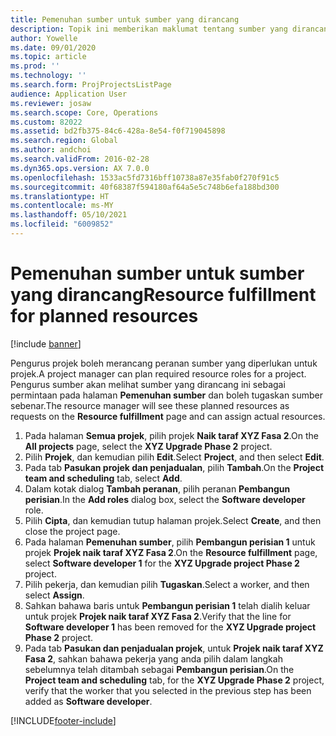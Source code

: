```yaml
---
title: Pemenuhan sumber untuk sumber yang dirancang
description: Topik ini memberikan maklumat tentang sumber yang dirancang untuk projek.
author: Yowelle
ms.date: 09/01/2020
ms.topic: article
ms.prod: ''
ms.technology: ''
ms.search.form: ProjProjectsListPage
audience: Application User
ms.reviewer: josaw
ms.search.scope: Core, Operations
ms.custom: 82022
ms.assetid: bd2fb375-84c6-428a-8e54-f0f719045898
ms.search.region: Global
ms.author: andchoi
ms.search.validFrom: 2016-02-28
ms.dyn365.ops.version: AX 7.0.0
ms.openlocfilehash: 1533ac5fd7316bff10738a87e35fab0f270f91c5
ms.sourcegitcommit: 40f68387f594180af64a5e5c748b6efa188bd300
ms.translationtype: HT
ms.contentlocale: ms-MY
ms.lasthandoff: 05/10/2021
ms.locfileid: "6009852"
---
```

# <a name="resource-fulfillment-for-planned-resources"></a><span data-ttu-id="88c70-103">Pemenuhan sumber untuk sumber yang dirancang</span><span class="sxs-lookup"><span data-stu-id="88c70-103">Resource fulfillment for planned resources</span></span>

[!include [banner](../includes/banner.md)]

<span data-ttu-id="88c70-104">Pengurus projek boleh merancang peranan sumber yang diperlukan untuk projek.</span><span class="sxs-lookup"><span data-stu-id="88c70-104">A project manager can plan required resource roles for a project.</span></span> <span data-ttu-id="88c70-105">Pengurus sumber akan melihat sumber yang dirancang ini sebagai permintaan pada halaman **Pemenuhan sumber** dan boleh tugaskan sumber sebenar.</span><span class="sxs-lookup"><span data-stu-id="88c70-105">The resource manager will see these planned resources as requests on the **Resource fulfillment** page and can assign actual resources.</span></span>

1. <span data-ttu-id="88c70-106">Pada halaman **Semua projek**, pilih projek **Naik taraf XYZ Fasa 2**.</span><span class="sxs-lookup"><span data-stu-id="88c70-106">On the **All projects** page, select the **XYZ Upgrade Phase 2** project.</span></span>
2. <span data-ttu-id="88c70-107">Pilih **Projek**, dan kemudian pilih **Edit**.</span><span class="sxs-lookup"><span data-stu-id="88c70-107">Select **Project**, and then select **Edit**.</span></span>
3. <span data-ttu-id="88c70-108">Pada tab **Pasukan projek dan penjadualan**, pilih **Tambah**.</span><span class="sxs-lookup"><span data-stu-id="88c70-108">On the **Project team and scheduling** tab, select **Add**.</span></span>
4. <span data-ttu-id="88c70-109">Dalam kotak dialog **Tambah peranan**, pilih peranan **Pembangun perisian**.</span><span class="sxs-lookup"><span data-stu-id="88c70-109">In the **Add roles** dialog box, select the **Software developer** role.</span></span>
5. <span data-ttu-id="88c70-110">Pilih **Cipta**, dan kemudian tutup halaman projek.</span><span class="sxs-lookup"><span data-stu-id="88c70-110">Select **Create**, and then close the project page.</span></span>
6. <span data-ttu-id="88c70-111">Pada halaman **Pemenuhan sumber**, pilih **Pembangun perisian 1** untuk projek **Projek naik taraf XYZ Fasa 2**.</span><span class="sxs-lookup"><span data-stu-id="88c70-111">On the **Resource fulfillment** page, select **Software developer 1** for the **XYZ Upgrade project Phase 2** project.</span></span>
7. <span data-ttu-id="88c70-112">Pilih pekerja, dan kemudian pilih **Tugaskan**.</span><span class="sxs-lookup"><span data-stu-id="88c70-112">Select a worker, and then select **Assign**.</span></span>
8. <span data-ttu-id="88c70-113">Sahkan bahawa baris untuk **Pembangun perisian 1** telah dialih keluar untuk projek **Projek naik taraf XYZ Fasa 2**.</span><span class="sxs-lookup"><span data-stu-id="88c70-113">Verify that the line for **Software developer 1** has been removed for the **XYZ Upgrade project Phase 2** project.</span></span>
9. <span data-ttu-id="88c70-114">Pada tab **Pasukan dan penjadualan projek**, untuk **Projek naik taraf XYZ Fasa 2**, sahkan bahawa pekerja yang anda pilih dalam langkah sebelumnya telah ditambah sebagai **Pembangun perisian**.</span><span class="sxs-lookup"><span data-stu-id="88c70-114">On the **Project team and scheduling** tab, for the **XYZ Upgrade Phase 2** project, verify that the worker that you selected in the previous step has been added as **Software developer**.</span></span>


[!INCLUDE[footer-include](../includes/footer-banner.md)]